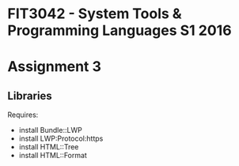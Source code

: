 # FIT3042 - System Tools & Programming Languages S1 2016
# Assignment 3

## Libraries
Requires:

- install Bundle::LWP
- install LWP:Protocol:https
- install HTML::Tree
- install HTML::Format